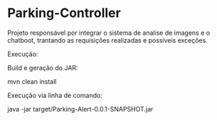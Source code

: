 # Parking-Controller

Projeto responsável por integrar o sistema de analise de imagens e o chatboot, trantando as requisições realizadas e possíveis exceções.

Execução:

Build e geração do JAR:
  
  mvn clean install
  
Execução via linha de comando:

  java -jar target/Parking-Alert-0.0.1-SNAPSHOT.jar


